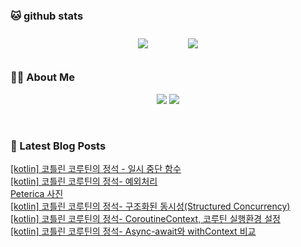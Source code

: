 
###  🐱 github stats  

<div id="main" align="center">
    <img src="https://github-readme-stats.vercel.app/api?username=peterica&count_private=true&show_icons=true&theme=radical"
        style="height: auto; margin-left: 20px; margin-right: 20px; padding: 10px;"/>
    <img src="https://github-readme-stats.vercel.app/api/top-langs/?username=peterica&layout=compact"   
        style="height: auto; margin-left: 20px; margin-right: 20px; padding: 10px;"/>
</div>

###  💁‍♀️ About Me  
<p align="center">
    <a href="https://peterica.tistory.com/"><img src="https://img.shields.io/badge/Blog-FF5722?style=flat-square&logo=Blogger&logoColor=white"/></a>
    <a href="mailto:ilovefran.ofm@gmail.com"><img src="https://img.shields.io/badge/Gmail-d14836?style=flat-square&logo=Gmail&logoColor=white&link=ilovefran.ofm@gmail.com"/></a>
</p>

<br>

### 📕 Latest Blog Posts   

<a href ="https://peterica.tistory.com/677"> [kotlin] 코틀린 코루틴의 정석 - 일시 중단 함수 </a> <br><a href ="https://peterica.tistory.com/676"> [kotlin] 코틀린 코루틴의 정석- 예외처리 </a> <br><a href ="https://peterica.tistory.com/680"> Peterica 사진 </a> <br><a href ="https://peterica.tistory.com/675"> [kotlin] 코틀린 코루틴의 정석- 구조화된 동시성(Structured Concurrency) </a> <br><a href ="https://peterica.tistory.com/674"> [kotlin] 코틀린 코루틴의 정석- CoroutineContext, 코루틴 실행환경 설정 </a> <br><a href ="https://peterica.tistory.com/673"> [kotlin] 코틀린 코루틴의 정석- Async-await와 withContext 비교 </a> <br>